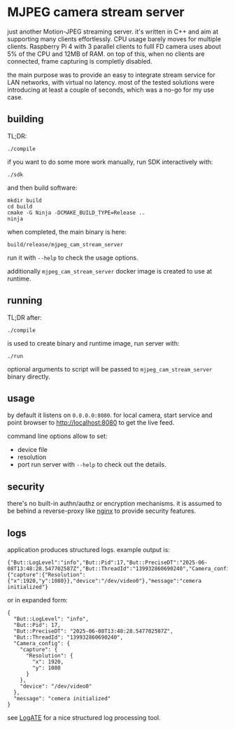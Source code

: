 # MJPEG camera stream server

just another Motion-JPEG streaming server.
it's written in C++ and aim at supporting many clients effortlessly.
CPU usage barely moves for multiple clients.
Raspberry Pi 4 with 3 parallel clients to fulll FD camera uses about 5% of the CPU and 12MB of RAM.
on top of this, when no clients are connected, frame capturing is completly disabled.

the main purpose was to provide an easy to integrate stream service for LAN networks, with virtual no latency.
most of the tested solutions were introducing at least a couple of seconds, which was a no-go for my use case.


## building

TL;DR:
```
./compile
```

if you want to do some more work manually, run SDK interactively with:
```
./sdk
```
and then build software:
```
mkdir build
cd build
cmake -G Ninja -DCMAKE_BUILD_TYPE=Release ..
ninja
```
when completed, the main binary is here:
```
build/release/mjpeg_cam_stream_server
```
run it with `--help` to check the usage options.

additionally `mjpeg_cam_stream_server` docker image is created to use at runtime.


## running

TL;DR after:
```
./compile
```
is used to create binary and runtime image, run server with:
```
./run
```
optional arguments to script will be passed to `mjpeg_cam_stream_server` binary directly.


## usage

by default it listens on `0.0.0.0:8080`.
for local camera, start service and point browser to [http://localhost:8080](http://localhost:8080) to get the live feed.

command line options allow to set:
* device file
* resolution
* port
run server with `--help` to check out the details.


## security

there's no built-in authn/authz or encryption mechanisms.
it is assumed to be behind a reverse-proxy like [nginx](https://nginx.org/) to provide security features.


## logs

application produces structured logs.
example output is:
```
{"But::LogLevel":"info","But::Pid":17,"But::PreciseDT":"2025-06-08T13:48:28.547702587Z","But::ThreadId":"139932860690240","Camera_config":{"capture":{"Resolution":{"x":1920,"y":1080}},"device":"/dev/video0"},"message":"cemera initialized"}
```
or in expanded form:
```
{
  "But::LogLevel": "info",
  "But::Pid": 17,
  "But::PreciseDT": "2025-06-08T13:48:28.547702587Z",
  "But::ThreadId": "139932860690240",
  "Camera_config": {
    "capture": {
      "Resolution": {
        "x": 1920,
        "y": 1080
      }
    },
    "device": "/dev/video0"
  },
  "message": "cemera initialized"
}
```

see [LogATE](https://github.com/el-bart/LogATE) for a nice structured log processing tool.

